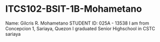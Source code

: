 # ITCS102-BSIT-1B-Mohametano
Name: Gilcris R. Mohametano
STUDENT ID: 025A - 13538
I am from Concepcion 1, Sariaya, Quezon
I graduated Senior Highschool in CSTC sariaya

